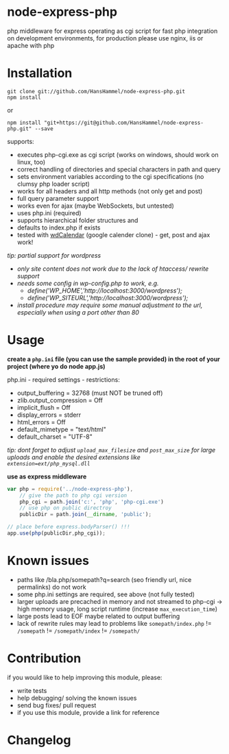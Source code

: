 node-express-php
================

php middleware for express operating as cgi script for fast php integration on development environments, for production please use nginx, iis or apache with php

Installation
============

	git clone git://github.com/HansHammel/node-express-php.git
	npm install

or

    npm install "git+https://git@github.com/HansHammel/node-express-php.git" --save

supports:
- executes php-cgi.exe as cgi script (works on windows, should work on linux, too)
- correct handling of directories and special characters in path and query
- sets environment variables according to the cgi specifications (no clumsy php loader script)
- works for all headers and all http methods (not only get and post)
- full query parameter support
- works even for ajax (maybe WebSockets, but untested)
- uses php.ini (required)
- supports hierarchical folder structures and
- defaults to index.php if exists
- tested with [wdCalendar](https://github.com/ronisaha/wdCalendar) (google calender clone) - get, post and ajax work!

_tip: partial support for wordpress_
- _only site content does not work due to the lack of htaccess/ rewrite support_
- _needs some config in wp-config.php to work, e.g._
    * _define('WP_HOME','http://localhost:3000/wordpress');_
    * _define('WP_SITEURL','http://localhost:3000/wordpress');_
- _install procedure may require some manual adjustment to the url, especially when using a port other than 80_

Usage
=====

**create a `php.ini` file (you can use the sample provided) in the root of your project (where yo do node app.js)**

php.ini - required settings - restrictions:
- output_buffering = 32768 (must NOT be truned off)
- zlib.output_compression = Off
- implicit_flush = Off
- display_errors = stderr
- html_errors = Off
- default_mimetype = "text/html"
- default_charset = "UTF-8"

_tip: dont forget to adjust `upload_max_filesize` and `post_max_size` for large uploads and enable the desired extensions like
`extension=ext/php_mysql.dll`_

**use as express middleware**

```javascript
var php = require('../node-express-php'),
    // give the path to php cgi version
	php_cgi = path.join('c:', 'php', 'php-cgi.exe')
	// use php on public directroy
	publicDir = path.join(__dirname, 'public');

// place before express.bodyParser() !!!
app.use(php(publicDir,php_cgi));
```

Known issues
============

- paths like /bla.php/somepath?q=search (seo friendly url, nice permalinks) do not work
- some php.ini settings are required, see above (not fully tested)
- larger uploads are precached in memory and not streamed to php-cgi -> high memory usage, long script runtime (increase `max_execution_time`)
- large posts lead to EOF maybe related to output buffering
- lack of rewrite rules may lead to problems like `somepath/index.php` != `/somepath` != `/somepath/index` != `/somepath/`

Contribution
============

if you would like to help improving this module, please:
- write tests
- help debugging/ solving the known issues
- send bug fixes/ pull request
- if you use this module, provide a link for reference

Changelog
=========
